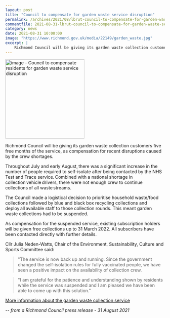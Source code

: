 ```yaml
---
layout: post
title: "Council to compensate for garden waste service disruption"
permalink: /archives/2021/08/lbrut-council-to-compensate-for-garden-waste-service-disruption.html
commentfile: 2021-08-31-lbrut-council-to-compensate-for-garden-waste-service-disruption
category: news
date: 2021-08-31 10:00:00
image: "https://www.richmond.gov.uk/media/22149/garden_waste.jpg"
excerpt: |
    Richmond Council will be giving its garden waste collection customers five  free months of the service, as compensation for recent disruptions caused  by the crew shortages.
---
```


<img src="https://www.richmond.gov.uk/media/22149/garden_waste.jpg" alt="image - Council to compensate residents for garden waste service disruption" width="250" class="photo right"  >


Richmond Council will be giving its garden waste collection customers five  free months of the service, as compensation for recent disruptions caused  by the crew shortages.

Throughout July and early August, there was a significant increase in the  number of people required to self-isolate after being contacted by the NHS  Test and Trace service. Combined with a national shortage in  collection vehicle drivers, there were not enough crew to continue  collections of all waste streams.

The Council made a logistical decision to prioritise household waste/food  collections followed by blue and black box recycling collections and  deploy all available staff to those collection rounds. This meant garden  waste collections had to be suspended.

As compensation for the suspended service, existing subscription holders  will be given free collections up to 31 March 2022. All subscribers have  been contacted directly with further details.

Cllr Julia Neden-Watts, Chair of the Environment, Sustainability, Culture  and Sports Committee said:

> "The service is now back up and running. Since the government changed the  self-isolation rules for fully vaccinated people, we have seen a positive  impact on the availability of collection crew.

> "I am grateful for the patience and understanding shown by residents while  the service was suspended and I am pleased we have been able to come up  with this solution."

[More information about the garden waste collection service](https://www.richmond.gov.uk/services/waste_and_recycling/household_recycling/garden_recycling)


<cite>-- from a Richmond Council press release - 31 August 2021</cite>
